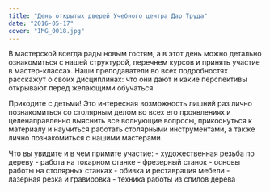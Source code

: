 ```yaml
---
title: "День открытых дверей Учебного центра Дар Труда"
date: "2016-05-17"
cover: "IMG_0018.jpg"
---
```


В мастерской всегда рады новым гостям, а в этот день можно детально ознакомиться с нашей структурой, перечнем курсов и принять участие в мастер-классах. Наши преподаватели во всех подробностях расскажут о своих дисциплинах: что они дают и какие перспективы открывают перед желающими обучаться.

Приходите с детьми! Это интересная возможность лишний раз лично познакомиться со столярным делом во всех его проявлениях и целенаправленно выяснить все волнующие вопросы, прикоснуться к материалу и научиться работать столярными инструментами, а также лично познакомиться с нашими мастерами.

Что вы увидите и в чем примите участие: - художественная резьба по дереву - работа на токарном станке - фрезерный станок - основы работы на столярных станках - обивка и реставрация мебели - лазерная резка и гравировка - техника работы из спилов дерева
